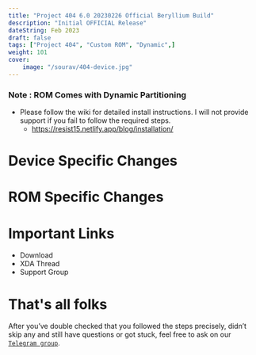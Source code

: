 ```yaml
---
title: "Project 404 6.0 20230226 Official Beryllium Build"
description: "Initial OFFICIAL Release"
dateString: Feb 2023
draft: false
tags: ["Project 404", "Custom ROM", "Dynamic",]
weight: 101
cover:
    image: "/sourav/404-device.jpg"
---
```


### **Note** : ROM Comes with Dynamic Partitioning

- Please follow the wiki for detailed install instructions. I will not provide support if you fail to follow the required steps.
    -  https://resist15.netlify.app/blog/installation/

# Device Specific Changes


# ROM Specific Changes


# Important Links

- Download
- XDA Thread
- Support Group

# That's all folks
After you’ve double checked that you followed the steps precisely, didn’t skip any and still have questions or got stuck, feel free to ask on our [`Telegram group`](https://t.me/resist15_support).
